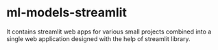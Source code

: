 # ml-models-streamlit
It contains streamlit web apps for various small projects combined into a single web application designed with the help of streamlit library.
